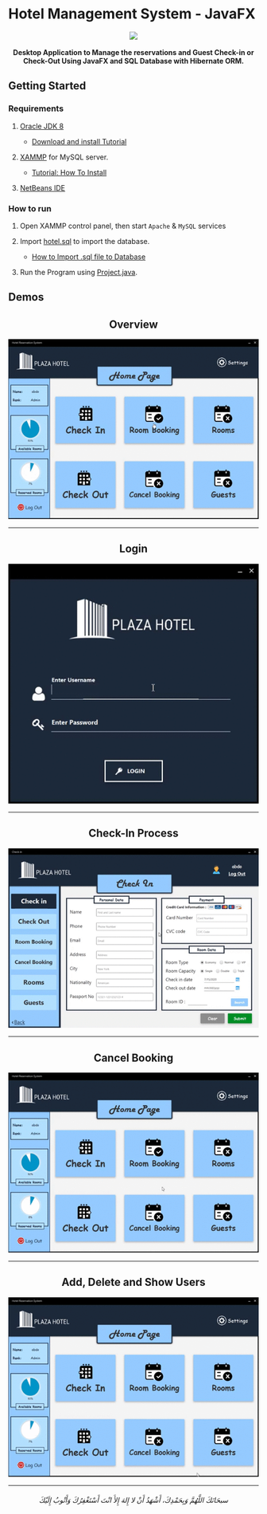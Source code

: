 # Hotel Management System - JavaFX 

<div align="center">
<img src="https://i.imgur.com/Fk7sfMT.jpg" >
<strong><p>Desktop Application to Manage the reservations and Guest Check-in or Check-Out Using JavaFX and SQL Database with Hibernate ORM. </p></strong>
</div>

## Getting Started

### Requirements
1. [Oracle JDK 8](https://www.oracle.com/java/technologies/javase/javase8u211-later-archive-downloads.html)
    
    - [Download and install Tutorial](https://youtu.be/XsdvQD_SDvw)
2. [XAMMP](https://www.apachefriends.org/index.html) for MySQL server.
  
    - [Tutorial: How To Install](https://youtu.be/N43oVPkrTg8)
3. [NetBeans IDE](https://netbeans.apache.org/)


### How to run

1. Open XAMMP control panel, then start `Apache` & `MySQL` services

2. Import [hotel.sql](/hotel.sql) to import the database.

    - [How to Import .sql file to Database](https://youtu.be/GHSis3KwnkM)

3. Run the Program using [Project.java](/src/project/Project.java).


## Demos


<div align="center">
  <h2>Overview</h2>
<img src="/screenshots/001.gif" alt= "image">
</div>

-----

<div align="center">
  <h2>Login</h2>
<img src="/screenshots/005.gif" alt= "image">
</div>

-----


<div align="center">
  <h2>Check-In Process</h2>
<img src="/screenshots/002.gif" alt= "image">
</div>

-----


<div align="center">
  <h2>Cancel Booking</h2>
<img src="/screenshots/003.gif" alt= "image">
</div>

-----


<div align="center">
  <h2>Add, Delete and Show Users</h2>
<img src="/screenshots/004.gif" alt= "image">
</div>

----
<h6 align="center">سبحَانَكَ اللَّهُمَّ وَبِحَمْدِكَ، أَشْهَدُ أَنْ لا إِلهَ إِلأَ انْتَ أَسْتَغْفِرُكَ وَأَتْوبُ إِلَيْكَ</h6>
